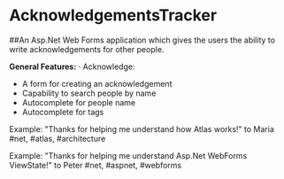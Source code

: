 # AcknowledgementsTracker

##An Asp.Net Web Forms application which gives the users the ability to write acknowledgements for other people.

**General Features:**
· Acknowledge:
  - A form for creating an acknowledgement
  - Capability to search people by name
  - Autocomplete for people name
  - Autocomplete for tags

Example: "Thanks for helping me understand how Atlas works!" to Maria
\#net, \#atlas, \#architecture

Example: "Thanks for helping me understand Asp.Net WebForms ViewState!" to Peter 
\#net, \#aspnet, \#webforms


